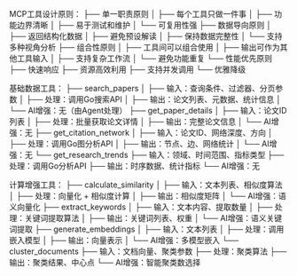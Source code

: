 MCP工具设计原则：
├── 单一职责原则
│   ├── 每个工具只做一件事
│   ├── 功能边界清晰
│   ├── 易于测试和维护
│   └── 可复用性强
├── 数据导向原则
│   ├── 返回结构化数据
│   ├── 避免预设解读
│   ├── 保持数据完整性
│   └── 支持多种视角分析
├── 组合性原则
│   ├── 工具间可以组合使用
│   ├── 输出可作为其他工具输入
│   ├── 支持复杂工作流
│   └── 避免功能重复
└── 性能优先原则
    ├── 快速响应
    ├── 资源高效利用
    ├── 支持并发调用
    └── 优雅降级


基础数据工具：
├── search_papers
│   ├── 输入：查询条件、过滤器、分页参数
│   ├── 处理：调用Go搜索API
│   ├── 输出：论文列表、元数据、统计信息
│   └── AI增强：无（由Agent处理）
├── get_paper_details
│   ├── 输入：论文ID列表
│   ├── 处理：批量获取论文详情
│   ├── 输出：完整论文信息
│   └── AI增强：无
├── get_citation_network
│   ├── 输入：论文ID、网络深度、方向
│   ├── 处理：调用Go图分析API
│   ├── 输出：节点、边、网络统计
│   └── AI增强：无
└── get_research_trends
    ├── 输入：领域、时间范围、指标类型
    ├── 处理：调用Go分析API
    ├── 输出：时序数据、统计指标
    └── AI增强：无


计算增强工具：
├── calculate_similarity
│   ├── 输入：文本列表、相似度算法
│   ├── 处理：向量化 + 相似度计算
│   ├── 输出：相似度矩阵
│   └── AI增强：语义向量化
├── extract_keywords
│   ├── 输入：文本内容、提取数量
│   ├── 处理：关键词提取算法
│   ├── 输出：关键词列表、权重
│   └── AI增强：语义关键词提取
├── generate_embeddings
│   ├── 输入：文本列表
│   ├── 处理：调用嵌入模型
│   ├── 输出：向量表示
│   └── AI增强：多模型嵌入
└── cluster_documents
    ├── 输入：文档向量、聚类参数
    ├── 处理：聚类算法
    ├── 输出：聚类结果、中心点
    └── AI增强：智能聚类数选择
